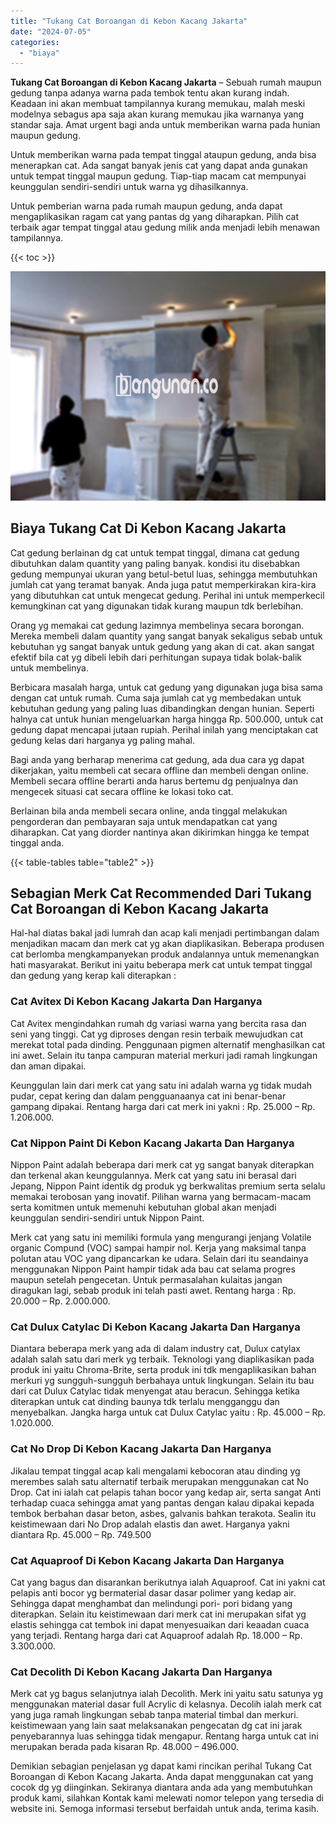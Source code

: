```yaml
---
title: "Tukang Cat Boroangan di Kebon Kacang Jakarta"
date: "2024-07-05"
categories: 
  - "biaya"
---
```


**Tukang Cat Boroangan di Kebon Kacang Jakarta** – Sebuah rumah maupun gedung tanpa adanya warna pada tembok tentu akan kurang indah. Keadaan ini akan membuat tampilannya kurang memukau, malah meski modelnya sebagus apa saja akan kurang memukau jika warnanya yang standar saja. Amat urgent bagi anda untuk memberikan warna pada hunian maupun gedung.

Untuk memberikan warna pada tempat tinggal ataupun gedung, anda bisa menerapkan cat. Ada sangat banyak jenis cat yang dapat anda gunakan untuk tempat tinggal maupun gedung. Tiap-tiap macam cat mempunyai keunggulan sendiri-sendiri untuk warna yg dihasilkannya.

Untuk pemberian warna pada rumah maupun gedung, anda dapat mengaplikasikan ragam cat yang pantas dg yang diharapkan. Pilih cat terbaik agar tempat tinggal atau gedung milik anda menjadi lebih menawan tampilannya.

{{< toc >}}

![Tukang Cat Boroangan di Kebon Kacang Jakarta](/images/jasa-cat-murah31.png)

## Biaya Tukang Cat Di Kebon Kacang Jakarta

Cat gedung berlainan dg cat untuk tempat tinggal, dimana cat gedung dibutuhkan dalam quantity yang paling banyak. kondisi itu disebabkan gedung mempunyai ukuran yang betul-betul luas, sehingga membutuhkan jumlah cat yang teramat banyak. Anda juga patut memperkirakan kira-kira yang dibutuhkan cat untuk mengecat gedung. Perihal ini untuk memperkecil kemungkinan cat yang digunakan tidak kurang maupun tdk berlebihan.

Orang yg memakai cat gedung lazimnya membelinya secara borongan. Mereka membeli dalam quantity yang sangat banyak sekaligus sebab untuk kebutuhan yg sangat banyak untuk gedung yang akan di cat. akan sangat efektif bila cat yg dibeli lebih dari perhitungan supaya tidak bolak-balik untuk membelinya.

Berbicara masalah harga, untuk cat gedung yang digunakan juga bisa sama dengan cat untuk rumah. Cuma saja jumlah cat yg membedakan untuk kebutuhan gedung yang paling luas dibandingkan dengan hunian. Seperti halnya cat untuk hunian mengeluarkan harga hingga Rp. 500.000, untuk cat gedung dapat mencapai jutaan rupiah. Perihal inilah yang menciptakan cat gedung kelas dari harganya yg paling mahal.

Bagi anda yang berharap menerima cat gedung, ada dua cara yg dapat dikerjakan, yaitu membeli cat secara offline dan membeli dengan online. Membeli secara offline berarti anda harus bertemu dg penjualnya dan mengecek situasi cat secara offline ke lokasi toko cat.

Berlainan bila anda membeli secara online, anda tinggal melakukan pengorderan dan pembayaran saja untuk mendapatkan cat yang diharapkan. Cat yang diorder nantinya akan dikirimkan hingga ke tempat tinggal anda.

{{< table-tables table="table2" >}}

## Sebagian Merk Cat Recommended Dari Tukang Cat Boroangan di Kebon Kacang Jakarta

Hal-hal diatas bakal jadi lumrah dan acap kali menjadi pertimbangan dalam menjadikan macam dan merk cat yg akan diaplikasikan. Beberapa produsen cat berlomba mengkampanyekan produk andalannya untuk memenangkan hati masyarakat. Berikut ini yaitu beberapa merk cat untuk tempat tinggal dan gedung yang kerap kali diterapkan :

### Cat Avitex Di Kebon Kacang Jakarta Dan Harganya

Cat Avitex mengindahkan rumah dg variasi warna yang bercita rasa dan seni yang tinggi. Cat yg diproses dengan resin terbaik mewujudkan cat merekat total pada dinding. Penggunaan pigmen alternatif menghasilkan cat ini awet. Selain itu tanpa campuran material merkuri jadi ramah lingkungan dan aman dipakai.

Keunggulan lain dari merk cat yang satu ini adalah warna yg tidak mudah pudar, cepat kering dan dalam pengguanaanya cat ini benar-benar gampang dipakai. Rentang harga dari cat merk ini yakni : Rp. 25.000 – Rp. 1.206.000.

### Cat Nippon Paint Di Kebon Kacang Jakarta Dan Harganya

Nippon Paint adalah beberapa dari merk cat yg sangat banyak diterapkan dan terkenal akan keunggulannya. Merk cat yang satu ini berasal dari Jepang, Nippon Paint identik dg produk yg berkwalitas premium serta selalu memakai terobosan yang inovatif. Pilihan warna yang bermacam-macam serta komitmen untuk memenuhi kebutuhan global akan menjadi keunggulan sendiri-sendiri untuk Nippon Paint.

Merk cat yang satu ini memiliki formula yang mengurangi jenjang Volatile organic Compund (VOC) sampai hampir nol. Kerja yang maksimal tanpa polutan atau VOC yang dipancarkan ke udara. Selain dari itu seandainya menggunakan Nippon Paint hampir tidak ada bau cat selama progres maupun setelah pengecetan. Untuk permasalahan kulaitas jangan diragukan lagi, sebab produk ini telah pasti awet. Rentang harga : Rp. 20.000 – Rp. 2.000.000.

### Cat Dulux Catylac Di Kebon Kacang Jakarta Dan Harganya

Diantara beberapa merk yang ada di dalam industry cat, Dulux catylax adalah salah satu dari merk yg terbaik. Teknologi yang diaplikasikan pada produk ini yaitu Chroma-Brite, serta produk ini tdk mengaplikasikan bahan merkuri yg sungguh-sungguh berbahaya untuk lingkungan. Selain itu bau dari cat Dulux Catylac tidak menyengat atau beracun. Sehingga ketika diterapkan untuk cat dinding baunya tdk terlalu mengganggu dan menyebalkan. Jangka harga untuk cat Dulux Catylac yaitu : Rp. 45.000 – Rp. 1.020.000.

### Cat No Drop Di Kebon Kacang Jakarta Dan Harganya

Jikalau tempat tinggal acap kali mengalami kebocoran atau dinding yg merembes salah satu alternatif terbaik merupakan menggunakan cat No Drop. Cat ini ialah cat pelapis tahan bocor yang kedap air, serta sangat Anti terhadap cuaca sehingga amat yang pantas dengan kalau dipakai kepada tembok berbahan dasar beton, asbes, galvanis bahkan terakota. Sealin itu keistimewaan dari No Drop adalah elastis dan awet. Harganya yakni diantara Rp. 45.000 – Rp. 749.500

### Cat Aquaproof Di Kebon Kacang Jakarta Dan Harganya

Cat yang bagus dan disarankan berikutnya ialah Aquaproof. Cat ini yakni cat pelapis anti bocor yg bermaterial dasar dasar polimer yang kedap air. Sehingga dapat menghambat dan melindungi pori- pori bidang yang diterapkan. Selain itu keistimewaan dari merk cat ini merupakan sifat yg elastis sehingga cat tembok ini dapat menyesuaikan dari keaadan cuaca yang terjadi. Rentang harga dari cat Aquaproof adalah Rp. 18.000 – Rp. 3.300.000.

### Cat Decolith Di Kebon Kacang Jakarta Dan Harganya

Merk cat yg bagus selanjutnya ialah Decolith. Merk ini yaitu satu satunya yg menggunakan material dasar full Acrylic di kelasnya. Decolih ialah merk cat yang juga ramah lingkungan sebab tanpa material timbal dan merkuri. keistimewaan yang lain saat melaksanakan pengecatan dg cat ini jarak penyebarannya luas sehingga tidak mengapur. Rentang harga untuk cat ini merupakan berada pada kisaran Rp. 48.000 – 496.000.

Demikian sebagian penjelasan yg dapat kami rincikan perihal Tukang Cat Boroangan di Kebon Kacang Jakarta. Anda dapat menggunakan cat yang cocok dg yg diinginkan. Sekiranya diantara anda ada yang membutuhkan produk kami, silahkan Kontak kami melewati nomor telepon yang tersedia di website ini. Semoga informasi tersebut berfaidah untuk anda, terima kasih.
